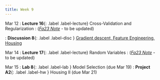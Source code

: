 ```yaml
---
title: Week 9
---
```



Mar 12
: **Lecture 16**{: .label .label-lecture} Cross-Validation and Regularization
    : ([*Fa23 Note*](https://ds100.org/fa23-course-notes/cv_regularization/cv_reg.html) - to be updated)

: **Discussion 8**{: .label .label-disc } [Gradient descent, Feature Engineering, Housing](https://drive.google.com/file/d/1W-9-3x_wCSfuP5Oh1ddWx2vjsVn3blLe/view?usp=sharing)

Mar 14
: **Lecture 17**{: .label .label-lecture} Random Variables
    : ([*Fa23 Note*](https://ds100.org/fa23-course-notes/probability_1/probability_1.html) - to be updated)


Mar 15
: **Lab 8**{: .label .label-lab }  Model Selection (due Mar 19)
: **Project A2**{: .label .label-hw } Housing II (due Mar 21)